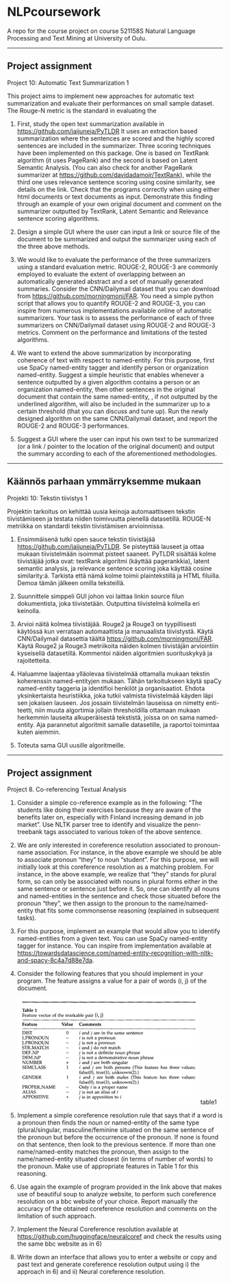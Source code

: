 # NLPcoursework
A repo for the course project on course 521158S Natural Language Processing and Text Mining at University of Oulu.

-----------------
    

## Project assignment
Project 10: Automatic Text Summarization 1


This project aims to implement new approaches for automatic text summarization
and evaluate their performances on small sample dataset. The Rouge-N metric is 
the standard in evaluating the

1.	First, study the open text summarization available in 
https://github.com/jaijuneja/PyTLDR It uses an extraction based summarization 
where the sentences are scored and the highly scored sentences are included in 
the summarizer. Three scoring techniques have been implemented on this package.
One is based on TextRank algorithm (it uses PageRank) and the second is based 
on Latent Semantic Analysis. (You can also check for another PageRank 
summarizer at https://github.com/davidadamojr/TextRank), while the third one 
uses relevance sentence scoring using cosine similarity, see details on the link. 
Check that the programs correctly when using either html documents or text 
documents as input. Demonstrate this finding through an example of your own 
original document and comment on the summarizer outputted by TextRank, Latent 
Semantic and Relevance sentence scoring algorithms.

2.	Design a simple GUI where the user can input a link or source file of the 
document to be summarized and output the summarizer using each of the three above 
methods.

3.	We would like to evaluate the performance of the three summarizers using a 
standard evaluation metric. ROUGE-2, ROUGE-3 are commonly employed to evaluate 
the extent of overlapping between an automatically generated abstract and a set 
of manually generated summaries. Consider the CNN/Dailymail dataset that you can 
download from https://github.com/morningmoni/FAR. You need a simple python script 
that allows you to quantify ROUGE-2 and ROUGE-3, you can inspire from numerous 
implementations available online of automatic summarizers. Your task is to assess
the performance of each of three summarizers on CNN/Dailymail dataset using 
ROUGE-2 and ROUGE-3 metrics. Comment on the performance and limitations of the 
tested algorithms.

4.	We want to extend the above summarization by incorporating coherence of text 
with respect to named-entity. For this purpose, first use SpaCy named-entity tagger 
and identify person or organization named-entity. Suggest a simple heuristic that 
enables whenever a sentence outputted by a given algorithm contains a person or an 
organization named-entity, then other sentences in the original document that contain 
the same named-entity, , if not outputted by the underlined algorithm, will also be 
included in the summarizer up to a certain threshold (that you can discuss and tune up). 
Run the newly designed algorithm on the same CNN/Dailymail dataset, and report the ROUGE-2 
and ROUGE-3 performances.

5.	Suggest a GUI where the user can input his own text to be summarized 
(or a link / pointer to the location of the original document) and output the summary 
according to each of the aforementioned methodologies.

-----------------
## Käännös parhaan ymmärryksemme mukaan

Projekti 10: Tekstin tiivistys 1

Projektin tarkoitus on kehittää uusia keinoja automaattiseen tekstin
tiivistämiseen ja testata niiden toimivuutta pienellä datasetillä.
ROUGE-N metriikka on standardi tekstin tiivistämisen arvioinnissa.

1.  Ensimmäisenä tutki open sauce tekstin tiivistäjää 
https://github.com/jaijuneja/PyTLDR. Se pisteyttää lauseet ja ottaa
mukaan tiivistelmään isoimmat pisteet saaneet. PyTLDR sisältää kolme
tiivistäjää jotka ovat: textRank algoritmi (käyttää pagerankkia), latent
semantic analysis, ja relevance sentence scoring joka käyttää cosine
similarity:ä. Tarkista että nämä kolme toimii plaintekstillä ja HTML
filuilla. Demoa tämän jälkeen omilla teksteillä.

2.  Suunnittele simppeli GUI johon voi laittaa linkin source filun
dokumentista, joka tiivistetään. Outputtina tiivistelmä kolmella eri
keinolla.

3.  Arvioi näitä kolmea tiivistäjää. Rouge2 ja Rouge3 on tyypillisesti
käytössä kun verrataan automaattista ja manuaalista tiivistystä. Käytä
CNN/Dailymail datasettia täältä https://github.com/morningmoni/FAR.
Käytä Rouge2 ja Rouge3 metriikoita näiden kolmen tiivistäjän
arviointiin kyseisellä datasetillä. Kommentoi näiden algoritmien
suorituskykyä ja rajoitetteita.

4.  Haluamme laajentaa ylläolevaa tiivistelmää ottamalla mukaan
tekstin koherenssin named-entityjen mukaan. Tähän tarkoitukseen
käytä spaCy named-entity taggeria ja identifioi henkilöt ja organisaatiot.
Ehdota yksinkertaista heuristiikka, joka tutkii valmista tiivistelmää käyden
läpi sen jokaisen lauseen. Jos jossain tiivistelmän lauseissa on nimetty enti-
teetti, niin muuta algortimia jollain thresholdilla ottamaan mukaan
herkemmin lauseita alkuperäisestä tekstistä, joissa on on sama named-entity.
Aja parannetut algoritmit samalle datasetille, ja raportoi toimintaa kuten aiemmin.

5.  Toteuta sama GUI uusille algoritmeille.

-----------------

## Project assignment
Project 8. Co-referencing Textual Analysis


1.  Consider a simple co-reference example as in the following: “The students like doing their exercises because they are aware of the benefits later on, especially with Finland increasing demand in job market”. Use NLTK parser tree to identify and visualize the penn-treebank tags associated to various token of the above sentence.


2.  We are only interested in coreference resolution associated to pronoun-name association. For instance, in the above example we should be able to associate pronoun “they” to noun “student”. For this purpose, we will initially look at this coreference resolution as a matching problem. For instance, in the above example, we realize that “they” stands for plural form, so can only be associated with nouns in plural forms either in the same sentence or sentence just before it. So, one can identify all  nouns and named-entities in the sentence and check those situated before the pronoun “they”, we then assign to the pronoun to the name/named-entity that fits some commonsense reasoning (explained in subsequent tasks).


3.  For this purpose, implement an example that would allow you to identify named-entities from a given text. You can use SpaCy named-entity tagger for instance. You can inspire from implementation available at https://towardsdatascience.com/named-entity-recognition-with-nltk-and-spacy-8c4a7d88e7da.


4.  Consider the following features that you should implement in your program. The feature assigns a value for a pair of words (i, j) of the document.

    <img src="./images/table1.png" width="424" height="249"/>
    table1

5.  Implement a simple coreference resolution rule that says that if a word is a pronoun then finds the noun or named-entity of the same type (plural/singular, masculine/feminine situated on the same sentence of the pronoun but before the occurrence of the pronoun. If none is found on that sentence, then look to the previous sentence. If more than one name/named-entity matches the pronoun, then assign to the name/named-entity situated closest (in terms of number of words) to the pronoun. Make use of appropriate features in Table 1 for this reasoning.


6.  Use again the example of program provided in the link above that makes use of beautiful soup to analyze website, to perform such coreference resolution on a bbc website of your choice. Report manually the accuracy of the obtained coreference resolution and comments on the limitation of such approach.


7.  Implement the Neural Coreference resolution available at https://github.com/huggingface/neuralcoref and check the results using the same bbc website as in 6)


8.  Write down an interface that allows you to enter a website or copy and past text and generate coreference resolution output using i) the approach in 6) and ii) Neural coreference resolution.
